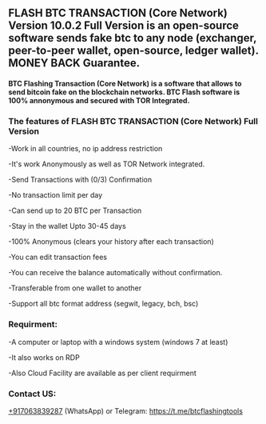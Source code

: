 ## FLASH BTC TRANSACTION (Core Network) Version 10.0.2 Full Version is an open-source software sends fake btc to any node (exchanger, peer-to-peer wallet, open-source, ledger wallet). MONEY BACK Guarantee.

#### BTC Flashing Transaction (Core Network) is a software that allows to send bitcoin fake on the blockchain networks. BTC Flash software is 100% annonymous and secured with TOR Integrated.

### The features of FLASH BTC TRANSACTION (Core Network) Full Version 

-Work in all countries, no ip address restriction

-It's work Anonymously as well as TOR Network integrated. 

-Send Transactions with (0/3) Confirmation

-No transaction limit per day

-Can send up to 20 BTC per Transaction

-Stay in the wallet Upto 30-45 days

-100% Anonymous (clears your history after each transaction)

-You can edit transaction fees

-You can receive the balance automatically without confirmation.

-Transferable from one wallet to another

-Support all btc format address (segwit, legacy, bch, bsc)

### Requirment:

-A computer or laptop with a windows system (windows 7 at least)

-It also works on RDP

-Also Cloud Facility are available as per client requirment

### Contact US: 

[+917063839287](https://wa.me/917063839287) (WhatsApp) or Telegram: https://t.me/btcflashingtools
